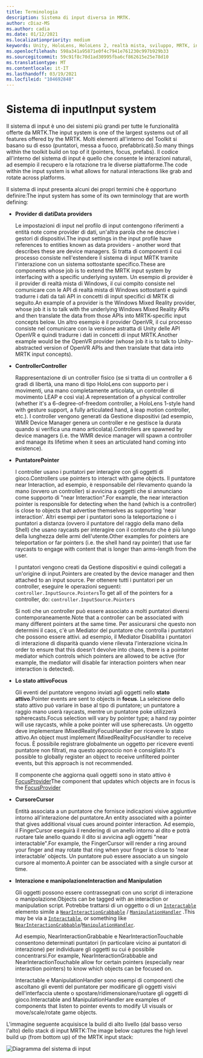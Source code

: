 ```yaml
---
title: Terminologia
description: Sistema di input diversa in MRTK.
author: cDiaz-MS
ms.author: cadia
ms.date: 01/12/2021
ms.localizationpriority: medium
keywords: Unity, HoloLens, HoloLens 2, realtà mista, sviluppo, MRTK, input,
ms.openlocfilehash: 598a341a95871e0f4c7941e761230c997b929b33
ms.sourcegitcommit: 59c91f8c70d1ad30995fba6cf862615e25e78d10
ms.translationtype: MT
ms.contentlocale: it-IT
ms.lasthandoff: 03/19/2021
ms.locfileid: "104692848"
---
```

# <a name="input-system"></a><span data-ttu-id="ad2c3-104">Sistema di input</span><span class="sxs-lookup"><span data-stu-id="ad2c3-104">Input system</span></span>

<span data-ttu-id="ad2c3-105">Il sistema di input è uno dei sistemi più grandi per tutte le funzionalità offerte da MRTK.</span><span class="sxs-lookup"><span data-stu-id="ad2c3-105">The input system is one of the largest systems out of all features offered by the MRTK.</span></span>
<span data-ttu-id="ad2c3-106">Molti elementi all'interno del Toolkit si basano su di esso (puntatori, messa a fuoco, prefabbricati).</span><span class="sxs-lookup"><span data-stu-id="ad2c3-106">So many things within the toolkit build on top of it (pointers, focus, prefabs).</span></span> <span data-ttu-id="ad2c3-107">Il codice all'interno del sistema di input è quello che consente le interazioni naturali, ad esempio il recupero e la rotazione tra le diverse piattaforme.</span><span class="sxs-lookup"><span data-stu-id="ad2c3-107">The code within the input system is what allows for natural interactions like grab and rotate across platforms.</span></span>

<span data-ttu-id="ad2c3-108">Il sistema di input presenta alcuni dei propri termini che è opportuno definire:</span><span class="sxs-lookup"><span data-stu-id="ad2c3-108">The input system has some of its own terminology that are worth defining:</span></span>

- <span data-ttu-id="ad2c3-109">**Provider di dati**</span><span class="sxs-lookup"><span data-stu-id="ad2c3-109">**Data providers**</span></span>

    <span data-ttu-id="ad2c3-110">Le impostazioni di input nel profilo di input contengono riferimenti a entità note come provider di dati, un'altra parola che ne descrive i gestori di dispositivi.</span><span class="sxs-lookup"><span data-stu-id="ad2c3-110">The input settings in the input profile have references to entities known as data providers - another word that describes these are device managers.</span></span> <span data-ttu-id="ad2c3-111">Si tratta di componenti il cui processo consiste nell'estendere il sistema di input MRTK tramite l'interazione con un sistema sottostante specifico.</span><span class="sxs-lookup"><span data-stu-id="ad2c3-111">These are components whose job is to extend the MRTK input system by interfacing with a specific underlying system.</span></span> <span data-ttu-id="ad2c3-112">Un esempio di provider è il provider di realtà mista di Windows, il cui compito consiste nel comunicare con le API di realtà mista di Windows sottostanti e quindi tradurre i dati da tali API in concetti di input specifici di MRTK di seguito.</span><span class="sxs-lookup"><span data-stu-id="ad2c3-112">An example of a provider is the Windows Mixed Reality provider, whose job it is to talk with the underlying Windows Mixed Reality APIs and then translate the data from those APIs into MRTK-specific input concepts below.</span></span> <span data-ttu-id="ad2c3-113">Un altro esempio è il provider OpenVR, il cui processo consiste nel comunicare con la versione astratta di Unity delle API OpenVR e quindi tradurre i dati in concetti di input MRTK.</span><span class="sxs-lookup"><span data-stu-id="ad2c3-113">Another example would be the OpenVR provider (whose job it is to talk to Unity-abstracted version of OpenVR APIs and then translate that data into MRTK input concepts).</span></span>

- <span data-ttu-id="ad2c3-114">**Controller**</span><span class="sxs-lookup"><span data-stu-id="ad2c3-114">**Controller**</span></span>

    <span data-ttu-id="ad2c3-115">Rappresentazione di un controller fisico (se si tratta di un controller a 6 gradi di libertà, una mano di tipo HoloLens con supporto per i movimenti, una mano completamente articolata, un controller di movimento LEAP e così via).</span><span class="sxs-lookup"><span data-stu-id="ad2c3-115">A representation of a physical controller (whether it's a 6-degree-of-freedom controller, a HoloLens 1-style hand with gesture support, a fully articulated hand, a leap motion controller, etc.).</span></span> <span data-ttu-id="ad2c3-116">I controller vengono generati da Gestione dispositivi (ad esempio, WMR Device Manager genera un controller e ne gestisce la durata quando si verifica una mano articolata).</span><span class="sxs-lookup"><span data-stu-id="ad2c3-116">Controllers are spawned by device managers (i.e. the WMR device manager will spawn a controller and manage its lifetime when it sees an articulated hand coming into existence).</span></span>

- <span data-ttu-id="ad2c3-117">**Puntatore**</span><span class="sxs-lookup"><span data-stu-id="ad2c3-117">**Pointer**</span></span>

    <span data-ttu-id="ad2c3-118">I controller usano i puntatori per interagire con gli oggetti di gioco.</span><span class="sxs-lookup"><span data-stu-id="ad2c3-118">Controllers use pointers to interact with game objects.</span></span> <span data-ttu-id="ad2c3-119">Il puntatore near Interaction, ad esempio, è responsabile del rilevamento quando la mano (ovvero un controller) si avvicina a oggetti che si annunciano come supporto di "near Interaction".</span><span class="sxs-lookup"><span data-stu-id="ad2c3-119">For example, the near interaction pointer is responsible for detecting when the hand (which is a controller) is close to objects that advertise themselves as supporting 'near interaction'.</span></span> <span data-ttu-id="ad2c3-120">Altri esempi per i puntatori sono la teleportazione o i puntatori a distanza (ovvero il puntatore del raggio della mano della Shell) che usano raycasts per interagire con il contenuto che è più lungo della lunghezza delle armi dell'utente.</span><span class="sxs-lookup"><span data-stu-id="ad2c3-120">Other examples for pointers are teleportation or far pointers (i.e. the shell hand ray pointer) that use far raycasts to engage with content that is longer than arms-length from the user.</span></span>

    <span data-ttu-id="ad2c3-121">I puntatori vengono creati da Gestione dispositivi e quindi collegati a un'origine di input.</span><span class="sxs-lookup"><span data-stu-id="ad2c3-121">Pointers are created by the device manager and then attached to an input source.</span></span> <span data-ttu-id="ad2c3-122">Per ottenere tutti i puntatori per un controller, eseguire le operazioni seguenti: `controller.InputSource.Pointers`</span><span class="sxs-lookup"><span data-stu-id="ad2c3-122">To get all of the pointers for a controller, do: `controller.InputSource.Pointers`</span></span>

    <span data-ttu-id="ad2c3-123">Si noti che un controller può essere associato a molti puntatori diversi contemporaneamente.</span><span class="sxs-lookup"><span data-stu-id="ad2c3-123">Note that a controller can be associated with many different pointers at the same time.</span></span> <span data-ttu-id="ad2c3-124">Per assicurarsi che questo non determini il caos, c'è un Mediator del puntatore che controlla i puntatori che possono essere attivi. ad esempio, il Mediator Disabilita i puntatori di interazione di disparità quando viene rilevata l'interazione vicina.</span><span class="sxs-lookup"><span data-stu-id="ad2c3-124">In order to ensure that this doesn't devolve into chaos, there is a pointer mediator which controls which pointers are allowed to be active (for example, the mediator will disable far interaction pointers when near interaction is detected).</span></span>

- <span data-ttu-id="ad2c3-125">**Lo stato attivo**</span><span class="sxs-lookup"><span data-stu-id="ad2c3-125">**Focus**</span></span>

    <span data-ttu-id="ad2c3-126">Gli eventi del puntatore vengono inviati agli oggetti nello **stato attivo**.</span><span class="sxs-lookup"><span data-stu-id="ad2c3-126">Pointer events are sent to objects in **focus**.</span></span> <span data-ttu-id="ad2c3-127">La selezione dello stato attivo può variare in base al tipo di puntatore; un puntatore a raggio mano userà raycasts, mentre un puntatore poke utilizzerà spherecasts.</span><span class="sxs-lookup"><span data-stu-id="ad2c3-127">Focus selection will vary by pointer type; a hand ray pointer will use raycasts, while a poke pointer will use spherecasts.</span></span> <span data-ttu-id="ad2c3-128">Un oggetto deve implementare IMixedRealityFocusHandler per ricevere lo stato attivo.</span><span class="sxs-lookup"><span data-stu-id="ad2c3-128">An object must implement IMixedRealityFocusHandler to receive focus.</span></span> <span data-ttu-id="ad2c3-129">È possibile registrare globalmente un oggetto per ricevere eventi puntatore non filtrati, ma questo approccio non è consigliato.</span><span class="sxs-lookup"><span data-stu-id="ad2c3-129">It's possible to globally register an object to receive unfiltered pointer events, but this approach is not recommended.</span></span>

    <span data-ttu-id="ad2c3-130">Il componente che aggiorna quali oggetti sono in stato attivo è [FocusProvider](xref:Microsoft.MixedReality.Toolkit.Input.FocusProvider)</span><span class="sxs-lookup"><span data-stu-id="ad2c3-130">The component that updates which objects are in focus is the [FocusProvider](xref:Microsoft.MixedReality.Toolkit.Input.FocusProvider)</span></span>

- <span data-ttu-id="ad2c3-131">**Cursore**</span><span class="sxs-lookup"><span data-stu-id="ad2c3-131">**Cursor**</span></span>

    <span data-ttu-id="ad2c3-132">Entità associata a un puntatore che fornisce indicazioni visive aggiuntive intorno all'interazione del puntatore.</span><span class="sxs-lookup"><span data-stu-id="ad2c3-132">An entity associated with a pointer that gives additional visual cues around pointer interaction.</span></span> <span data-ttu-id="ad2c3-133">Ad esempio, il FingerCursor eseguirà il rendering di un anello intorno al dito e potrà ruotare tale anello quando il dito si avvicina agli oggetti "near interactable".</span><span class="sxs-lookup"><span data-stu-id="ad2c3-133">For example, the FingerCursor will render a ring around your finger and may rotate that ring when your finger is close to 'near interactable' objects.</span></span> <span data-ttu-id="ad2c3-134">Un puntatore può essere associato a un singolo cursore al momento.</span><span class="sxs-lookup"><span data-stu-id="ad2c3-134">A pointer can be associated with a single cursor at time.</span></span>

- <span data-ttu-id="ad2c3-135">**Interazione e manipolazione**</span><span class="sxs-lookup"><span data-stu-id="ad2c3-135">**Interaction and Manipulation**</span></span>

    <span data-ttu-id="ad2c3-136">Gli oggetti possono essere contrassegnati con uno script di interazione o manipolazione.</span><span class="sxs-lookup"><span data-stu-id="ad2c3-136">Objects can be tagged with an interaction or manipulation script.</span></span> <span data-ttu-id="ad2c3-137">Potrebbe trattarsi di un oggetto o di un [`Interactable`](xref:Microsoft.MixedReality.Toolkit.UI.Interactable) elemento simile a [`NearInteractionGrabbable`](xref:Microsoft.MixedReality.Toolkit.Input.NearInteractionGrabbable) / [`ManipulationHandler`](xref:Microsoft.MixedReality.Toolkit.UI.ManipulationHandler) .</span><span class="sxs-lookup"><span data-stu-id="ad2c3-137">This may be via a [`Interactable`](xref:Microsoft.MixedReality.Toolkit.UI.Interactable), or something like [`NearInteractionGrabbable`](xref:Microsoft.MixedReality.Toolkit.Input.NearInteractionGrabbable)/[`ManipulationHandler`](xref:Microsoft.MixedReality.Toolkit.UI.ManipulationHandler).</span></span>

    <span data-ttu-id="ad2c3-138">Ad esempio, NearInteractionGrabbable e NearInteractionTouchable consentono determinati puntatori (in particolare vicino ai puntatori di interazione) per individuare gli oggetti su cui è possibile concentrarsi.</span><span class="sxs-lookup"><span data-stu-id="ad2c3-138">For example, NearInteractionGrabbable and NearInteractionTouchable allow for certain pointers (especially   near interaction pointers) to know which objects can be focused on.</span></span>

    <span data-ttu-id="ad2c3-139">Interactable e ManipulationHandler sono esempi di componenti che ascoltano gli eventi del puntatore per modificare gli oggetti visivi dell'interfaccia utente o spostare/ridimensionare/ruotare gli oggetti di gioco.</span><span class="sxs-lookup"><span data-stu-id="ad2c3-139">Interactable and ManipulationHandler are examples of components that listen to pointer events to modify   UI visuals or move/scale/rotate game objects.</span></span>

<span data-ttu-id="ad2c3-140">L'immagine seguente acquisisce la build di alto livello (dal basso verso l'alto) dello stack di input MRTK:</span><span class="sxs-lookup"><span data-stu-id="ad2c3-140">The image below captures the high level build up (from bottom up) of the MRTK input stack:</span></span>

![Diagramma del sistema di input](../../features/Images/Input/MRTK_InputSystem.png)
